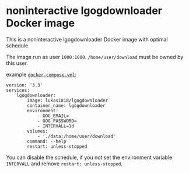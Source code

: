 # noninteractive lgogdownloader Docker image

This is a noninteractive lgogdownloader Docker image with optimal schedule.

The image run as user `1000:1000`. `/home/user/download` must be owned by this user.


example [`docker-compose.yml`](docker-compose.yml):
```
version: '3.3'
services:
    lgogdownloader:
        image: lukas1818/lgogdownloader
        container_name: lgogdownloader
        environment:
            - GOG_EMAIL=
            - GOG_PASSWORD=
            - INTERVALL=1d
        volumes:
            - './data:/home/user/download'
        command: --help
        restart: unless-stopped
```

You can disable the schedule, if you not set the environment variable `INTERVALL` and remove `restart: unless-stopped`.
